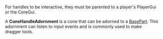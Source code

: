 For handles to be interactive, they must be parented to a player's PlayerGui
or the CoreGui.

A **ConeHandleAdornment** is a cone that can be adorned to a [BasePart](https://create.roblox.com/docs/reference/engine/classes/BasePart). This
adornment can listen to input events and is commonly used to make dragger
tools.